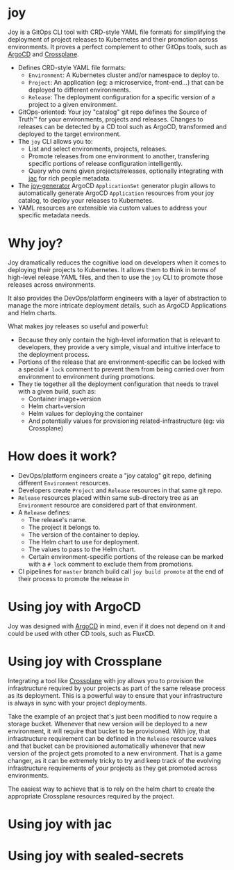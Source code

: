 # joy

Joy is a GitOps CLI tool with CRD-style YAML file formats for simplifying the deployment of project releases to Kubernetes and their promotion across environments. It proves a perfect complement to other GitOps tools, such as [ArgoCD](https://argoproj.github.io/cd/) and [Crossplane](https://www.crossplane.io/).

- Defines CRD-style YAML file formats:
  - `Environment`: A Kubernetes cluster and/or namespace to deploy to.
  - `Project`: An application (eg: a microservice, front-end...) that can be deployed to different environments.
  - `Release`: The deployment configuration for a specific version of a project to a given environment.
- GitOps-oriented: Your joy "catalog" git repo defines the Source of Truth™ for your environments, projects and releases. Changes to releases can be detected by a CD tool such as ArgoCD, transformed and deployed to the target environment.
- The `joy` CLI allows you to:
  - List and select environments, projects, releases.
  - Promote releases from one environment to another, transfering specific portions of release configuration intelligently.
  - Query who owns given projects/releases, optionally integrating with [jac](https://github.com/nestoca/jac) for rich people metadata.
- The [joy-generator](https://github.com/nestoca/joy-generator) ArgoCD `ApplicationSet` generator plugin allows to automatically generate ArgoCD `Application` resources from your joy catalog, to deploy your releases to Kubernetes.
- YAML resources are extensible via custom values to address your specific metadata needs.

# Why joy?

Joy dramatically reduces the cognitive load on developers when it comes to deploying their projects to Kubernetes. It allows them to think in terms of high-level release YAML files, and then to use the `joy` CLI to promote those releases across environments.

It also provides the DevOps/platform engineers with a layer of abstraction to manage the more intricate deployment details, such as ArgoCD Applications and Helm charts.

What makes joy releases so useful and powerful:
- Because they only contain the high-level information that is relevant to developers, they provide a very simple, visual and intuitive interface to the deployment process.
- Portions of the release that are environment-specific can be locked with a special `# lock` comment to prevent them from being carried over from environment to environment during promotions. 
- They tie together all the deployment configuration that needs to travel with a given build, such as:
  - Container image+version
  - Helm chart+version
  - Helm values for deploying the container
  - And potentially values for provisioning related-infrastructure (eg: via Crossplane)

# How does it work?

- DevOps/platform engineers create a "joy catalog" git repo, defining different `Environment` resources.
- Developers create `Project` and `Release` resources in that same git repo.
- `Release` resources placed within same sub-directory tree as an `Environment` resource are considered part of that environment.
- A `Release` defines:
  - The release's name.
  - The project it belongs to.
  - The version of the container to deploy.
  - The Helm chart to use for deployment.
  - The values to pass to the Helm chart.
  - Certain environment-specific portions of the release can be marked with a `# lock` comment to exclude them from promotions.
- CI pipelines for `master` branch build call `joy build promote` at the end of their process to promote the release in

# Using joy with ArgoCD

Joy was designed with [ArgoCD]() in mind, even if it does not depend on it and could be used with other CD tools, such as FluxCD.

# Using joy with Crossplane

Integrating a tool like [Crossplane](https://www.crossplane.io/) with joy allows you to provision the infrastructure required by your projects as part of the same release process as its deployment. This is a powerful way to ensure that your infrastructure is always in sync with your project deployments.

Take the example of an project that's just been modified to now require a storage bucket. Whenever that new version will be deployed to a new environment, it will require that bucket to be provisioned. With joy, that infrastructure requirement can be defined in the `Release` resource values and that bucket can be provisioned automatically whenever that new version of the project gets promoted to a new environment. That is a game changer, as it can be extremely tricky to try and keep track of the evolving infrastructure requirements of your projects as they get promoted across environments.

The easiest way to achieve that is to rely on the helm chart to create the appropriate Crossplane resources required by the project.

# Using joy with jac

# Using joy with sealed-secrets